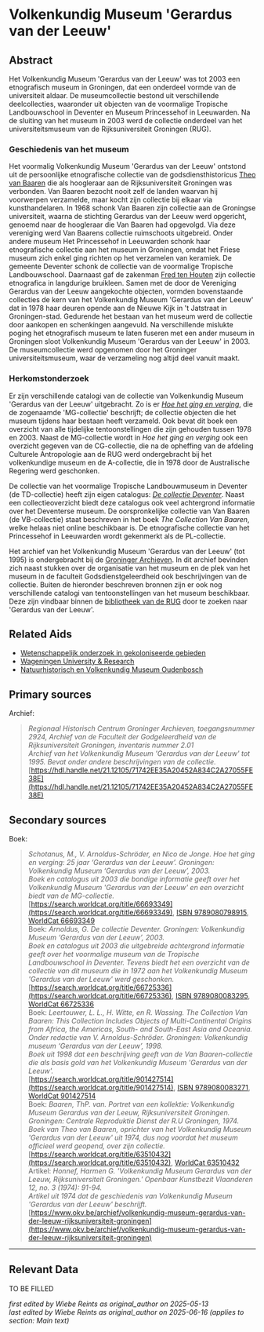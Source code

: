 
# Volkenkundig Museum 'Gerardus van der Leeuw'


## Abstract

Het Volkenkundig Museum 'Gerardus van der Leeuw' was tot 2003 een etnografisch museum in Groningen, dat een onderdeel vormde van de universiteit aldaar. De museumcollectie bestond uit verschillende deelcollecties, waaronder uit objecten van de voormalige Tropische Landbouwschool in Deventer en Museum Princessehof in Leeuwarden. Na de sluiting van het museum in 2003 werd de collectie onderdeel van het universiteitsmuseum van de Rijksuniversiteit Groningen (RUG).

### Geschiedenis van het museum

Het voormalig Volkenkundig Museum 'Gerardus van der Leeuw' ontstond uit de persoonlijke etnografische collectie van de godsdiensthistoricus [Theo van Baaren](https://www.wikidata.org/entity/Q1923049) die als hoogleraar aan de Rijksuniversiteit Groningen was verbonden. Van Baaren bezocht nooit zelf de landen waarvan hij voorwerpen verzamelde, maar kocht zijn collectie bij elkaar via kunsthandelaren. In 1968 schonk Van Baaren zijn collectie aan de Groningse universiteit, waarna de stichting Gerardus van der Leeuw werd opgericht, genoemd naar de hoogleraar die Van Baaren had opgevolgd. Via deze vereniging werd Van Baarens collectie ruimschoots uitgebreid. Onder andere museum Het Princessehof in Leeuwarden schonk haar etnografische collectie aan het museum in Groningen, omdat het Friese museum zich enkel ging richten op het verzamelen van keramiek. De gemeente Deventer schonk de collectie van de voormalige Tropische Landbouwschool. Daarnaast gaf de zakenman [Fred ten Houten](http://www.wikidata.org/entity/Q2321417) zijn collectie etnografica in langdurige bruikleen. Samen met de door de Vereniging Gerardus van der Leeuw aangekochte objecten, vormden bovenstaande collecties de kern van het Volkenkundig Museum 'Gerardus van der Leeuw' dat in 1978 haar deuren opende aan de Nieuwe Kijk in 't Jatstraat in Groningen-stad. Gedurende het bestaan van het museum werd de collectie door aankopen en schenkingen aangevuld. Na verschillende mislukte poging het etnografisch museum te laten fuseren met een ander museum in Groningen sloot Volkenkundig Museum 'Gerardus van der Leeuw' in 2003. De museumcollectie werd opgenomen door het Groninger universiteitsmuseum, waar de verzameling nog altijd deel vanuit maakt.

### Herkomstonderzoek

Er zijn verschillende catalogi van de collectie van Volkenkundig Museum 'Gerardus van der Leeuw' uitgebracht. Zo is er _[Hoe het ging en verging](https://www.rug.nl/museum/collecties/volkenkunde/pdf/MGcatalogusLR.pdf)_, die de zogenaamde 'MG-collectie' beschrijft; de collectie objecten die het museum tijdens haar bestaan heeft verzameld. Ook bevat dit boek een overzicht van alle tijdelijke tentoonstellingen die zijn gehouden tussen 1978 en 2003. Naast de MG-collectie wordt in _Hoe het ging en verging_ ook een overzicht gegeven van de CG-collectie, die na de opheffing van de afdeling Culturele Antropologie aan de RUG werd ondergebracht bij het volkenkundige museum en de A-collectie, die in 1978 door de Australische Regering werd geschonken.

De collectie van het voormalige Tropische Landbouwmuseum in Deventer (de TD-collectie) heeft zijn eigen catalogus: _[De collectie Deventer](https://www.rug.nl/society-business/university-museum/collections/ethnological/pdf/tdcatalogus.pdf)_. Naast een collectieoverzicht biedt deze catalogus ook veel achtergrond informatie over het Deventerse museum. De oorspronkelijke collectie van Van Baaren (de VB-collectie) staat beschreven in het boek _The Collection Van Baaren_, welke helaas niet online beschikbaar is. De etnografische collectie van het Princessehof in Leeuwarden wordt gekenmerkt als de PL-collectie.

Het archief van het Volkenkundig Museum 'Gerardus van der Leeuw' (tot 1995) is ondergebracht bij de [Groninger Archieven](https://hdl.handle.net/21.12105/71742EE35A20452A834C2A27055FE38E). In dit archief bevinden zich naast stukken over de organisatie van het museum en de plek van het museum in de faculteit Godsdienstgeleerdheid ook beschrijvingen van de collectie. Buiten de hieronder beschreven bronnen zijn er ook nog verschillende catalogi van tentoonstellingen van het museum beschikbaar. Deze zijn vindbaar binnen de [bibliotheek van de RUG](https://rug.on.worldcat.org/discovery) door te zoeken naar 'Gerardus van der Leeuw'.


## Related Aids

 - [Wetenschappelijk onderzoek in gekoloniseerde gebieden](niveau2/Dutch/Science_20240814.yml)  
 - [Wageningen University & Research](niveau3/Dutch/WageningenUniversity_20240327.yml)  
 - [Natuurhistorisch en Volkenkundig Museum Oudenbosch](niveau3/Dutch/MOudenbosch_20250603.yml)  

## Primary sources

Archief:
  > *Regionaal Historisch Centrum Groninger Archieven, toegangsnummer 2924, Archief van de Faculteit der Godgeleerdheid van de Rijksuniversiteit Groningen, inventaris nummer 2.01*  
> _Archief van het Volkenkundig Museum 'Gerardus van der Leeuw' tot 1995. Bevat onder andere beschrijvingen van de collectie._  
> [https://hdl.handle.net/21.12105/71742EE35A20452A834C2A27055FE38E](https://hdl.handle.net/21.12105/71742EE35A20452A834C2A27055FE38E)  
## Secondary sources

Boek:
  > *Schotanus, M., V. Arnoldus-Schröder, en Nico de Jonge. Hoe het ging en verging: 25 jaar ‘Gerardus van der Leeuw’. Groningen: Volkenkundig Museum ‘Gerardus van der Leeuw’, 2003.*  
> _Boek en catalogus uit 2003 die bondige informatie geeft over het Volkenkundig Museum 'Gerardus van der Leeuw' en een overzicht biedt van de MG-collectie._  
> [https://search.worldcat.org/title/66693349](https://search.worldcat.org/title/66693349), [ISBN 9789080798915](https://isbnsearch.org/isbn/9789080798915), [WorldCat 66693349](https://search.worldcat.org/title/66693349)  
Boek:
  > *Arnoldus, G. De collectie Deventer. Groningen: Volkenkundig Museum ‘Gerardus van der Leeuw’, 2003.*  
> _Boek en catalogus uit 2003 die uitgebreide achtergrond informatie geeft over het voormalige museum van de Tropische Landbouwschool in Deventer. Tevens biedt het een overzicht van de collectie van dit museum die in 1972 aan het Volkenkundig Museum 'Gerardus van der Leeuw' werd geschonken._  
> [https://search.worldcat.org/title/66725336](https://search.worldcat.org/title/66725336), [ISBN 9789080083295](https://isbnsearch.org/isbn/9789080083295), [WorldCat 66725336](https://search.worldcat.org/title/66725336)  
Boek:
  > *Leertouwer, L. L., H. Witte, en R. Wassing. The Collection Van Baaren: This Collection Includes Objects of Multi-Continental Origins from Africa, the Americas, South- and South-East Asia and Oceania. Onder redactie van V. Arnoldus-Schröder. Groningen: Volkenkundig museum ‘Gerardus van der Leeuw’, 1998.*  
> _Boek uit 1998 dat een beschrijving geeft van de Van Baaren-collectie die als basis gold van het Volkenkundig Museum 'Gerardus van der Leeuw'._  
> [https://search.worldcat.org/title/901427514](https://search.worldcat.org/title/901427514), [ISBN 9789080083271](https://isbnsearch.org/isbn/9789080083271), [WorldCat 901427514](https://search.worldcat.org/title/901427514)  
Boek:
  > *Baaren, ThP. van. Portret van een kollektie: Volkenkundig Museum Gerardus van der Leeuw, Rijksuniversiteit Groningen. Groningen: Centrale Reproduktie Dienst der R.U Groningen, 1974.*  
> _Boek van Theo van Baaren, oprichter van het Volkenkundig Museum 'Gerardus van der Leeuw' uit 1974, dus nog voordat het museum officieel werd geopend, over zijn collectie._  
> [https://search.worldcat.org/title/63510432](https://search.worldcat.org/title/63510432), [WorldCat 63510432](https://search.worldcat.org/title/63510432)  
Artikel:
  > *Honnef, Harmen G. 'Volkenkundig Museum Gerardus van der Leeuw, Rijksuniversiteit Groningen.' Openbaar Kunstbezit Vlaanderen 12, no. 3 (1974): 91-94.*  
> _Artikel uit 1974 dat de geschiedenis van Volkenkundig Museum 'Gerardus van der Leeuw' beschrijft._  
> [https://www.okv.be/archief/volkenkundig-museum-gerardus-van-der-leeuw-rijksuniversiteit-groningen](https://www.okv.be/archief/volkenkundig-museum-gerardus-van-der-leeuw-rijksuniversiteit-groningen)  


---
## Relevant Data 
TO BE FILLED

_first edited by Wiebe Reints as original_author on 2025-05-13_  
_last edited by Wiebe Reints as original_author on 2025-06-16
(applies to section: Main text)_
        